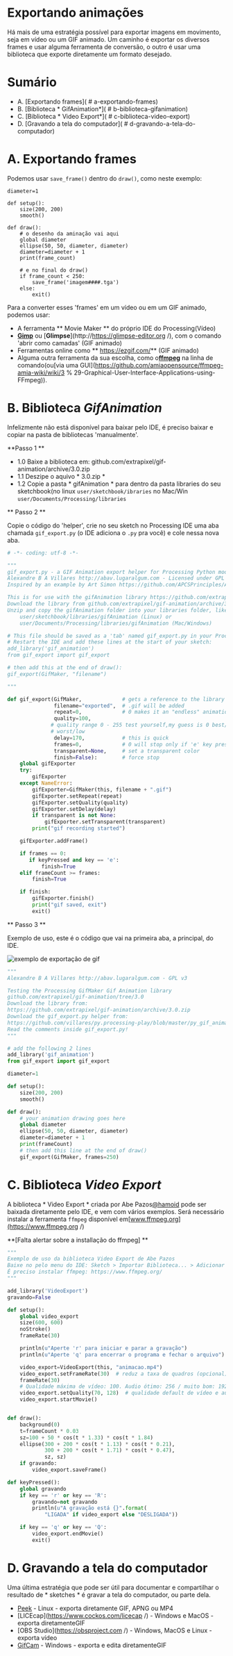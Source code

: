 # Exportando animações

Há mais de uma estratégia possível para exportar imagens em movimento, seja em vídeo ou um GIF animado. Um caminho é exportar os diversos frames e usar alguma ferramenta de conversão, o outro é usar uma biblioteca que exporte diretamente um formato desejado.

# Sumário

- A. [Exportando frames](  # a-exportando-frames)
- B. [Biblioteca * GifAnimation*](  # b-biblioteca-gifanimation)
- C. [Biblioteca * Video Export*](  # c-biblioteca-video-export)
- D. [Gravando a tela do computador](  # d-gravando-a-tela-do-computador)

# A. Exportando frames

Podemos usar `save_frame()` dentro do `draw()`, como neste exemplo:

```pyde
diameter=1

def setup():
    size(200, 200)
    smooth()

def draw():
    # o desenho da aminação vai aqui
    global diameter
    ellipse(50, 50, diameter, diameter)
    diameter=diameter + 1
    print(frame_count)

    # e no final do draw()
    if frame_count < 250:
        save_frame('imagem####.tga')
    else:
        exit()
```
Para a converter esses 'frames' em um vídeo ou em um GIF animado, podemos usar:
- A ferramenta ** Movie Maker ** do próprio IDE do Processing(Vídeo)
- [**Gimp**](https://gimp.org) ou [**Glimpse**](http://https://glimpse-editor.org /), com o comando 'abrir como camadas' (GIF animado)
- Ferramentas online como ** https://ezgif.com/** (GIF animado)
- Alguma outra ferramenta da sua escolha, como o[**ffmpeg**](http//www.ffmpeg.org) na linha de comando(ou[via uma GUI](https://github.com/amiaopensource/ffmpeg-amia-wiki/wiki/3 % 29-Graphical-User-Interface-Applications-using-FFmpeg)).

# B. Biblioteca *GifAnimation*

Infelizmente não está disponível para baixar pelo IDE, é preciso baixar e copiar na pasta de bibliotecas 'manualmente'.

**Passo 1 **
- 1.0 Baixe a biblioteca em: github.com/extrapixel/gif-animation/archive/3.0.zip
- 1.1 Deszipe o aquivo * 3.0.zip *
- 1.2 Copie a pasta * gifAnimation * para dentro da pasta libraries do seu sketchbook(no linux `user/sketchbook/ibraries` no Mac/Win `user/Documents/Processing/libraries`

** Passo 2 **

Copie o código do 'helper', crie no seu sketch no Processing IDE uma aba chamada `gif_export.py` (o IDE adiciona o `.py` pra você) e cole nessa nova aba.

```python
# -*- coding: utf-8 -*-

"""
gif_export.py - a GIF Animation export helper for Processing Python mode - v2020_06_01
Alexandre B A Villares http://abav.lugaralgum.com - Licensed under GPL v3
Inspired by an example by Art Simon https://github.com/APCSPrinciples/AnimatedGIF/

This is for use with the gifAnimation library https://github.com/extrapixel/gif-animation/tree/3.0
Download the library from github.com/extrapixel/gif-animation/archive/3.0.zip
Unzip and copy the gifAnimation folder into your libraries folder, like shown below:
    user/sketchbook/libraries/gifAnimation (Linux) or
    user/Documents/Processing/libraries/gifAnimation (Mac/Windows)

# This file should be saved as a 'tab' named gif_export.py in your Processing Python Mode sketch
# Restart the IDE and add these lines at the start of your sketch:
add_library('gif_animation')
from gif_export import gif_export

# then add this at the end of draw():
gif_export(GifMaker, "filename")

"""

def gif_export(GifMaker,             # gets a reference to the library
               filename="exported",  # .gif will be added
               repeat=0,             # 0 makes it an "endless" animation
               quality=100,
              # quality range 0 - 255 test yourself,my guess is 0 best/high 255
              # worst/low
               delay=170,            # this is quick
               frames=0,             # 0 will stop only if 'e' key pressed
               transparent=None,     # set a transparent color
               finish=False):        # force stop
    global gifExporter
    try:
        gifExporter
    except NameError:
        gifExporter=GifMaker(this, filename + ".gif")
        gifExporter.setRepeat(repeat)
        gifExporter.setQuality(quality)
        gifExporter.setDelay(delay)
        if transparent is not None:
            gifExporter.setTransparent(transparent)
        print("gif recording started")

    gifExporter.addFrame()

    if frames == 0:
       if keyPressed and key == 'e':
           finish=True
    elif frameCount >= frames:
        finish=True

    if finish:
        gifExporter.finish()
        print("gif saved, exit")
        exit()

```

** Passo 3 **

Exemplo de uso, este é o código que vai na primeira aba, a principal, do IDE.

![exemplo de exportação de gif](assets/exported.gif)

```python
"""
Alexandre B A Villares http://abav.lugaralgum.com - GPL v3

Testing the Processing GifMaker Gif Animation library
github.com/extrapixel/gif-animation/tree/3.0
Download the library from:
https://github.com/extrapixel/gif-animation/archive/3.0.zip
Download the gif_export.py helper from:
https://github.com/villares/py.processing-play/blob/master/py_gif_animation_test/gif_export.py
Read the comments inside gif_export.py!
"""

# add the following 2 lines
add_library('gif_animation')
from gif_export import gif_export

diameter=1

def setup():
    size(200, 200)
    smooth()

def draw():
    # your animation drawing goes here
    global diameter
    ellipse(50, 50, diameter, diameter)
    diameter=diameter + 1
    print(frameCount)
    # then add this line at the end of draw()
    gif_export(GifMaker, frames=250)
```


# C. Biblioteca *Video Export*

A biblioteca * Video Export * criada por Abe Pazos[@hamoid](https://github.com/hamoid) pode ser baixada diretamente pelo IDE, e vem com vários exemplos. Será necessário instalar a ferramenta `ffmpeg` disponível em[www.ffmpeg.org](https://www.ffmpeg.org /)

**[Falta alertar sobre a installação do ffmpeg] **

```python
"""
Exemplo de uso da biblioteca Video Export de Abe Pazos
Baixe no pelo menu do IDE: Sketch > Importar Biblioteca... > Adicionar Biblioteca...
É preciso instalar ffmpeg: https://www.ffmpeg.org/
"""

add_library('VideoExport')
gravando=False

def setup():
    global video_export
    size(600, 600)
    noStroke()
    frameRate(30)

    println(u"Aperte 'r' para iniciar e parar a gravação")
    println(u"Aperte 'q' para encerrar o programa e fechar o arquivo")

    video_export=VideoExport(this, "animacao.mp4")
    video_export.setFrameRate(30)  # reduz a taxa de quadros (opcional)
    frameRate(30)
    # Qualidade máxima de vídeo: 100. Audio ótimo: 256 / muito bom: 192
    video_export.setQuality(70, 128)  # qualidade default de vídeo e audio
    video_export.startMovie()


def draw():
    background(0)
    t=frameCount * 0.03
    sz=100 + 50 * cos(t * 1.33) * cos(t * 1.84)
    ellipse(300 + 200 * cos(t * 1.13) * cos(t * 0.21),
            300 + 200 * cos(t * 1.71) * cos(t * 0.47),
            sz, sz)
    if gravando:
        video_export.saveFrame()

def keyPressed():
    global gravando
    if key == 'r' or key == 'R':
        gravando=not gravando
        println(u"A gravação está {}".format(
            "LIGADA" if video_export else "DESLIGADA"))

    if key == 'q' or key == 'Q':
        video_export.endMovie()
        exit()

```
# D. Gravando a tela do computador

Uma última estratégia que pode ser útil para documentar e compartilhar o resultado de * sketches * é gravar a tela do computador, ou parte dela.

- [Peek](https://github.com/phw/peek) - Linux - exporta diretamente GIF, APNG ou MP4
- [LICEcap](https://www.cockos.com/licecap /) - Windows e MacOS - exporta diretamenteGIF
- [OBS Studio](https://obsproject.com /) - Windows, MacOS e Linux - exporta vídeo
- [GifCam](https://gifcam.br.uptodown.com/windows) - Windows - exporta e edita diretamenteGIF

